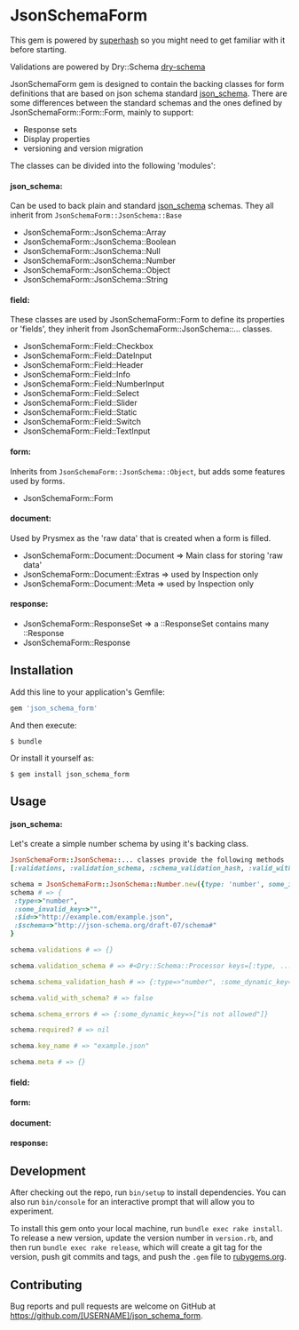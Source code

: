 # JsonSchemaForm

This gem is powered by [superhash](https://github.com/prysmex/super_hash) so you might need to get familiar with it before starting.

Validations are powered by Dry::Schema [dry-schema](https://dry-rb.org/gems/dry-schema)

JsonSchemaForm gem is designed to contain the backing classes for form definitions that are based on json schema standard [json_schema](https://json-schema.org/). There are some differences between the standard schemas and the ones defined by JsonSchemaForm::Form::Form, mainly to support:
 - Response sets
 - Display properties
 - versioning and version migration
 
The classes can be divided into the following 'modules':

#### json_schema:
Can be used to back plain and standard [json_schema](https://json-schema.org/) schemas. They all inherit from `JsonSchemaForm::JsonSchema::Base`
 - JsonSchemaForm::JsonSchema::Array
 - JsonSchemaForm::JsonSchema::Boolean
 - JsonSchemaForm::JsonSchema::Null
 - JsonSchemaForm::JsonSchema::Number
 - JsonSchemaForm::JsonSchema::Object
 - JsonSchemaForm::JsonSchema::String
    
#### field:
These classes are used by JsonSchemaForm::Form to define its properties or 'fields', they inherit from JsonSchemaForm::JsonSchema::... classes.
 - JsonSchemaForm::Field::Checkbox
 - JsonSchemaForm::Field::DateInput
 - JsonSchemaForm::Field::Header
 - JsonSchemaForm::Field::Info
 - JsonSchemaForm::Field::NumberInput
 - JsonSchemaForm::Field::Select
 - JsonSchemaForm::Field::Slider
 - JsonSchemaForm::Field::Static
 - JsonSchemaForm::Field::Switch
 - JsonSchemaForm::Field::TextInput
 
#### form:
Inherits from `JsonSchemaForm::JsonSchema::Object`, but adds some features used by forms.
 - JsonSchemaForm::Form

#### document:
Used by Prysmex as the 'raw data' that is created when a form is filled.
 - JsonSchemaForm::Document::Document => Main class for storing 'raw data'
 - JsonSchemaForm::Document::Extras => used by Inspection only
 - JsonSchemaForm::Document::Meta => used by Inspection only
    
#### response:
 - JsonSchemaForm::ResponseSet => a ::ResponseSet contains many ::Response
 - JsonSchemaForm::Response

## Installation

Add this line to your application's Gemfile:

```ruby
gem 'json_schema_form'
```

And then execute:

    $ bundle

Or install it yourself as:

    $ gem install json_schema_form

## Usage

#### json_schema:

Let's create a simple number schema by using it's backing class.

```ruby
JsonSchemaForm::JsonSchema::... classes provide the following methods
[:validations, :validation_schema, :schema_validation_hash, :valid_with_schema?, :schema_errors, :required?, :key_name, :meta]

schema = JsonSchemaForm::JsonSchema::Number.new({type: 'number', some_invalid_key: ""})
schema # => {
 :type=>"number",
 :some_invalid_key=>"",
 :$id=>"http://example.com/example.json",
 :$schema=>"http://json-schema.org/draft-07/schema#"
}

schema.validations # => {}

schema.validation_schema # => #<Dry::Schema::Processor keys=[:type, ....

schema.schema_validation_hash # => {:type=>"number", :some_dynamic_key=>"", :$id=>"http://example.com/example.json", :$schema=>"http://json-schema.org/draft-07/schema#"}

schema.valid_with_schema? # => false

schema.schema_errors # => {:some_dynamic_key=>["is not allowed"]}

schema.required? # => nil

schema.key_name # => "example.json"

schema.meta # => {}
```
    
#### field:



#### form:

#### document:
    
#### response:

## Development

After checking out the repo, run `bin/setup` to install dependencies. You can also run `bin/console` for an interactive prompt that will allow you to experiment.

To install this gem onto your local machine, run `bundle exec rake install`. To release a new version, update the version number in `version.rb`, and then run `bundle exec rake release`, which will create a git tag for the version, push git commits and tags, and push the `.gem` file to [rubygems.org](https://rubygems.org).

## Contributing

Bug reports and pull requests are welcome on GitHub at https://github.com/[USERNAME]/json_schema_form.

